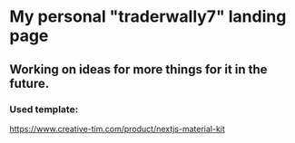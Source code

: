 # My personal "traderwally7" landing page

## Working on ideas for more things for it in the future.

### Used template:
https://www.creative-tim.com/product/nextjs-material-kit